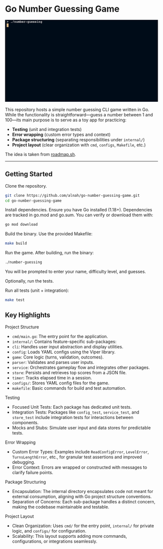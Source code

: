 # Go Number Guessing Game

![demo](demo.gif)

This repository hosts a simple number guessing CLI game written in Go. While the functionality is straightforward—guess a number between 1 and 100—its main purpose is to serve as a toy app for practicing:

- **Testing** (unit and integration tests)
- **Error wrapping** (custom error types and context)
- **Package structuring** (separating responsibilities under `internal/`)
- **Project layout** (clear organization with `cmd`, `configs`, `Makefile`, etc.)

The idea is taken from [roadmap.sh](https://roadmap.sh/projects/number-guessing-game).

---

## Getting Started

Clone the repository.

```bash
git clone https://github.com/alnah/go-number-guessing-game.git
cd go-number-guessing-game
```

Install dependencies. Ensure you have Go installed (1.18+). Dependencies are tracked in go.mod and go.sum. You can verify or download them with:

```bash
go mod download
```

Build the binary. Use the provided Makefile:

```bash
make build
```

Run the game. After building, run the binary:

```bash
./number-guessing
```

You will be prompted to enter your name, difficulty level, and guesses.

Optionally, run the tests.

Run all tests (unit + integration):

```bash
make test
```

## Key Highlights

Project Structure

- `cmd/main.go`: The entry point for the application.
- `internal/`: Contains feature-specific sub-packages:
- `cli`: Handles user input abstraction and display utilities.
- `config`: Loads YAML configs using the Viper library.
- `game`: Core logic (turns, validation, outcomes).
- `parser`: Validates and parses user inputs.
- `service`: Orchestrates gameplay flow and integrates other packages.
- `store`: Persists and retrieves top scores from a JSON file.
- `timer`: Tracks elapsed time in a session.
- `configs/`: Stores YAML config files for the game.
- `makefile`: Basic commands for build and test automation.

Testing

- Focused Unit Tests: Each package has dedicated unit tests.
- Integration Tests: Packages like `config_test`, `service_test`, and `store_test` include integration tests for interactions between components.
- Mocks and Stubs: Simulate user input and data stores for predictable tests.

Error Wrapping

- Custom Error Types: Examples include `ReadConfigError`, `LevelError`, `TurnsLengthError`, etc., for granular test assertions and improved debugging.
- Error Context: Errors are wrapped or constructed with messages to clarify failure points.

Package Structuring

- Encapsulation: The internal directory encapsulates code not meant for external consumption, aligning with Go project structure conventions.
- Separation of Concerns: Each sub-package handles a distinct concern, making the codebase maintainable and testable.

Project Layout

- Clean Organization: Uses `cmd/` for the entry point, `internal/` for private logic, and `configs/` for configuration.
- Scalability: This layout supports adding more commands, configurations, or integrations seamlessly.
